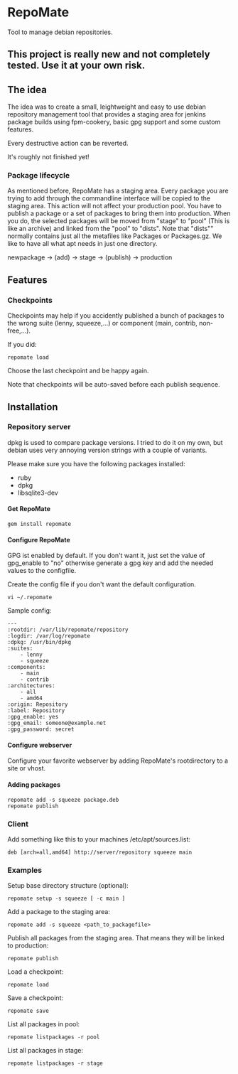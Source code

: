 # RepoMate

Tool to manage debian repositories.

## This project is really new and not completely tested. Use it at your own risk.


## The idea

The idea was to create a small, leightweight and easy to use debian repository management tool that provides a staging area for jenkins package builds using fpm-cookery, basic gpg support and some custom features.

Every destructive action can be reverted.

It's roughly not finished yet!

### Package lifecycle

As mentioned before, RepoMate has a staging area. Every package you are trying to add through the commandline interface will be copied to the staging area. This action will not affect your production pool.
You have to publish a package or a set of packages to bring them into production. When you do, the selected packages will be moved from "stage" to "pool" (This is like an archive) and linked from the "pool" to "dists".
Note that "dists"" normally contains just all the metafiles like Packages or Packages.gz.
We like to have all what apt needs in just one directory.

newpackage -> (add) -> stage -> (publish) -> production


## Features

### Checkpoints

Checkpoints may help if you accidently published a bunch of packages to the wrong suite (lenny, squeeze,…) or component (main, contrib, non-free,…).

If you did:

    repomate load

Choose the last checkpoint and be happy again.

Note that checkpoints will be auto-saved before each publish sequence.

## Installation

### Repository server

dpkg is used to compare package versions. I tried to do it on my own, but debian uses very annoying version strings with a couple of variants.

Please make sure you have the following packages installed:

* ruby
* dpkg
* libsqlite3-dev

#### Get RepoMate
    
    gem install repomate
    
#### Configure RepoMate

GPG ist enabled by default. If you don't want it, just set the value of gpg_enable to "no" otherwise generate a gpg key and add the needed values to the configfile.

Create the config file if you don't want the default configuration.
    
    vi ~/.repomate
    
Sample config:
       
    ---
    :rootdir: /var/lib/repomate/repository
    :logdir: /var/log/repomate
    :dpkg: /usr/bin/dpkg
    :suites:
        - lenny
        - squeeze
    :components:
        - main
        - contrib
    :architectures:
        - all
        - amd64
    :origin: Repository
    :label: Repository
    :gpg_enable: yes
    :gpg_email: someone@example.net
    :gpg_password: secret
 
    
#### Configure webserver

Configure your favorite webserver by adding RepoMate's rootdirectory to a site or vhost.

#### Adding packages

    repomate add -s squeeze package.deb
    repomate publish


### Client

Add something like this to your machines /etc/apt/sources.list:
    
    deb [arch=all,amd64] http://server/repository squeeze main    
    

### Examples

Setup base directory structure (optional):

    repomate setup -s squeeze [ -c main ]

Add a package to the staging area:

    repomate add -s squeeze <path_to_packagefile>

Publish all packages from the staging area. That means they will be linked to production:

    repomate publish

Load a checkpoint:

    repomate load

Save a checkpoint:

    repomate save

List all packages in pool:

    repomate listpackages -r pool

List all packages in stage:

    repomate listpackages -r stage
